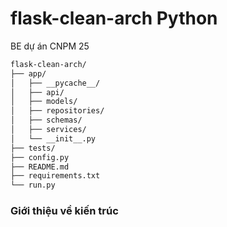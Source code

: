 # flask-clean-arch Python 
BE dự án CNPM 25

```bash
flask-clean-arch/
├── app/
│   ├── __pycache__/
│   ├── api/
│   ├── models/
│   ├── repositories/
│   ├── schemas/
│   ├── services/
│   └── __init__.py
├── tests/
├── config.py
├── README.md
├── requirements.txt
└── run.py
```

### Giới thiệu về kiến trúc 